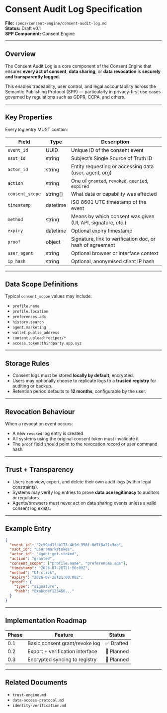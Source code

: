 
# Consent Audit Log Specification

**File:** `specs/consent-engine/consent-audit-log.md`  
**Status:** Draft v0.1  
**SPP Component:** Consent Engine

---

## Overview

The Consent Audit Log is a core component of the Consent Engine that ensures **every act of consent**, **data sharing**, or **data revocation** is **securely and transparently logged**.

This enables traceability, user control, and legal accountability across the Semantic Publishing Protocol (SPP) — particularly in privacy-first use cases governed by regulations such as GDPR, CCPA, and others.

---

## Key Properties

Every log entry MUST contain:

| Field             | Type      | Description |
|------------------|-----------|-------------|
| `event_id`        | UUID      | Unique ID of the consent event |
| `ssot_id`         | string    | Subject’s Single Source of Truth ID |
| `actor_id`        | string    | Entity requesting or accessing data (user, agent, org) |
| `action`          | string    | One of `granted`, `revoked`, `queried`, `expired` |
| `consent_scope`   | string[]  | What data or capability was affected |
| `timestamp`       | datetime  | ISO 8601 UTC timestamp of the event |
| `method`          | string    | Means by which consent was given (UI, API, signature, etc.) |
| `expiry`          | datetime  | Optional expiry timestamp |
| `proof`           | object    | Signature, link to verification doc, or hash of agreement |
| `user_agent`      | string    | Optional browser or interface context |
| `ip_hash`         | string    | Optional, anonymised client IP hash |

---

## Data Scope Definitions

Typical `consent_scope` values may include:

- `profile.name`
- `profile.location`
- `preferences.ads`
- `history.search`
- `agent.marketing`
- `wallet.public_address`
- `content.upload:recipes/*`
- `access.token:thirdparty.app.xyz`

---

## Storage Rules

- Consent logs must be stored **locally by default**, encrypted.
- Users may optionally choose to replicate logs to a **trusted registry** for auditing or backup.
- Retention period defaults to **12 months**, configurable by the user.

---

## Revocation Behaviour

When a revocation event occurs:
- A new `revoked` log entry is created
- All systems using the original consent token must invalidate it
- The `proof` field should point to the revocation record or user command hash

---

## Trust + Transparency

- Users can view, export, and delete their own audit logs (within legal constraints).
- Systems may verify log entries to prove **data use legitimacy** to auditors or regulators.
- Agents/browsers must never act on data sharing events unless a valid consent log exists.

---

## Example Entry

```json
{
  "event_id": "2c59ad1f-b173-4b9d-950f-0d7f8a21c9ab",
  "ssot_id": "user:markstokes",
  "actor_id": "agent:get-stoked",
  "action": "granted",
  "consent_scope": ["profile.name", "preferences.ads"],
  "timestamp": "2025-07-28T21:00:00Z",
  "method": "UI-click",
  "expiry": "2026-07-28T21:00:00Z",
  "proof": {
    "type": "signature",
    "hash": "0xabcdef123456..."
  }
}
```

---

## Implementation Roadmap

| Phase | Feature                          | Status     |
|-------|----------------------------------|------------|
| 0.1   | Basic consent grant/revoke log   | ✅ Drafted |
| 0.2   | Export + verification interface  | 🔲 Planned |
| 0.3   | Encrypted syncing to registry    | 🔲 Planned |

---

## Related Documents

- `trust-engine.md`
- `data-access-protocol.md`
- `identity-verification.md`
